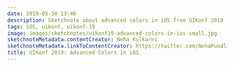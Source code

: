 ```yaml
---
date: 2019-05-30 13:46
description: Sketchnote about advanced colors in iOS from UIKonf 2019
tags: iOS, uikonf, uikonf-19
image: images/sketchnotes/uikonf19-advanced-colors-in-ios-small.jpg
sketchnoteMetadata.contentCreator: Neha Kulkarni
sketchnoteMetadata.linkToContentCreator: https://twitter.com/NehaPundlik
title: UIKonf 2019: Advanced Colors in iOS
---
```


